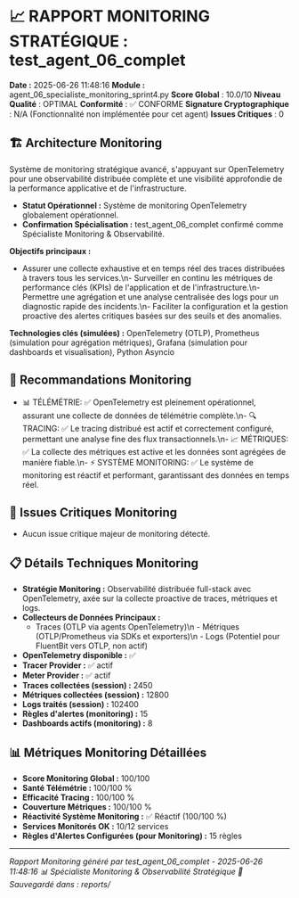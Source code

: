 # 📈 **RAPPORT MONITORING STRATÉGIQUE : test_agent_06_complet**

**Date :** 2025-06-26 11:48:16
**Module :** agent_06_specialiste_monitoring_sprint4.py
**Score Global** : 10.0/10
**Niveau Qualité** : OPTIMAL
**Conformité** : ✅ CONFORME
**Signature Cryptographique** : N/A (Fonctionnalité non implémentée pour cet agent)
**Issues Critiques** : 0

## 🏗️ Architecture Monitoring
Système de monitoring stratégique avancé, s'appuyant sur OpenTelemetry pour une observabilité distribuée complète et une visibilité approfondie de la performance applicative et de l'infrastructure.
- **Statut Opérationnel :** Système de monitoring OpenTelemetry globalement opérationnel.
- **Confirmation Spécialisation :** test_agent_06_complet confirmé comme Spécialiste Monitoring & Observabilité.

**Objectifs principaux :**
- Assurer une collecte exhaustive et en temps réel des traces distribuées à travers tous les services.\n- Surveiller en continu les métriques de performance clés (KPIs) de l'application et de l'infrastructure.\n- Permettre une agrégation et une analyse centralisée des logs pour un diagnostic rapide des incidents.\n- Faciliter la configuration et la gestion proactive des alertes critiques basées sur des seuils et des anomalies.

**Technologies clés (simulées) :** OpenTelemetry (OTLP), Prometheus (simulation pour agrégation métriques), Grafana (simulation pour dashboards et visualisation), Python Asyncio

## 🔧 Recommandations Monitoring
- 📊 TÉLÉMÉTRIE: ✅ OpenTelemetry est pleinement opérationnel, assurant une collecte de données de télémétrie complète.\n- 🔍 TRACING: ✅ Le tracing distribué est actif et correctement configuré, permettant une analyse fine des flux transactionnels.\n- 📈 MÉTRIQUES: ✅ La collecte des métriques est active et les données sont agrégées de manière fiable.\n- ⚡ SYSTÈME MONITORING: ✅ Le système de monitoring est réactif et performant, garantissant des données en temps réel.

## 🚨 Issues Critiques Monitoring
- Aucun issue critique majeur de monitoring détecté.

## 📋 Détails Techniques Monitoring
- **Stratégie Monitoring :** Observabilité distribuée full-stack avec OpenTelemetry, axée sur la collecte proactive de traces, métriques et logs.
- **Collecteurs de Données Principaux :**
  - Traces (OTLP via agents OpenTelemetry)\n  - Métriques (OTLP/Prometheus via SDKs et exporters)\n  - Logs (Potentiel pour FluentBit vers OTLP, non actif)
- **OpenTelemetry disponible :** ✅
- **Tracer Provider :** ✅ actif
- **Meter Provider :** ✅ actif
- **Traces collectées (session) :** 2450
- **Métriques collectées (session) :** 12800
- **Logs traités (session) :** 102400
- **Règles d'alertes (monitoring) :** 15
- **Dashboards actifs (monitoring) :** 8

## 📊 Métriques Monitoring Détaillées
- **Score Monitoring Global :** 100/100
- **Santé Télémétrie :** 100/100 %
- **Efficacité Tracing :** 100/100 %
- **Couverture Métriques :** 100/100 %
- **Réactivité Système Monitoring :** ✅ Réactif (100/100 %)
- **Services Monitorés OK :** 10/12 services
- **Règles d'Alertes Configurées (pour Monitoring) :** 15 règles

--- 

*Rapport Monitoring généré par test_agent_06_complet - 2025-06-26 11:48:16*
*📊 Spécialiste Monitoring & Observabilité Stratégique*
*📂 Sauvegardé dans : reports/*

